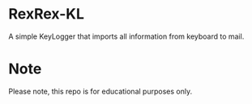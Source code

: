 # RexRex-KL
 A simple KeyLogger that imports all information from keyboard to mail.

 # Note
 Please note, this repo is for educational purposes only.
